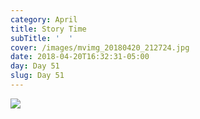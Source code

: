 ```yaml
---
category: April
title: Story Time
subTitle: '  '
cover: /images/mvimg_20180420_212724.jpg
date: 2018-04-20T16:32:31-05:00
day: Day 51
slug: Day 51
---
```

![](/images/mvimg_20180420_212724.jpg)
